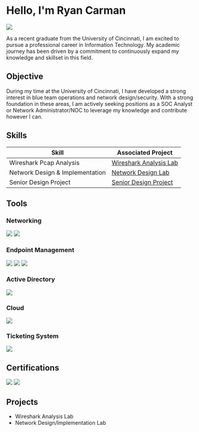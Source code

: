 # Hello, I'm Ryan Carman
<a href="https://www.linkedin.com/in/ryancarman/"><img src="https://img.shields.io/badge/-LinkedIn-0072b1?&style=for-the-badge&logo=linkedin&logoColor=white" /></a>

As a recent graduate from the University of Cincinnati, I am excited to pursue a professional career in Information Technology. My academic journey has been driven by a commitment to continuously expand my knowledge and skillset in this field.

## Objective

During my time at the University of Cincinnati, I have developed a strong interest in blue team operations and network design/security. With a strong foundation in these areas, I am actively seeking positions as a SOC Analyst or Network Administrator/NOC to leverage my knowledge and contribute however I can.

## Skills

| Skill                                         | Associated Project         |
|-----------------------------------------------|----------------------------|
| Wireshark Pcap Analysis          | <a href="https://github.com/rcarman09/Wireshark-PCAP-Analysis">Wireshark Analysis Lab</a>|
| Network Design & Implementation | <a href="https://github.com/rcarman09/Network-Design-Lab">Network Design Lab</a>|
| Senior Design Project         | <a href="https://github.com/dappensd/Senior-Design">Senior Design Project</a>|

## Tools

### Networking
<div>
  <img src="https://img.shields.io/badge/-Wireshark-1679A7?&style=for-the-badge&logo=Wireshark&logoColor=white" />
  <img src="https://img.shields.io/badge/-Cisco IOS-1679A7?&style=for-the-badge&logo=Cisco&logoColor=white" />
</div>

### Endpoint Management
<div>
    <img src="https://img.shields.io/badge/-Microsoft Configuration Manager (SCCM)-00A4EF?&style=for-the-badge&logo=Microsoft&logoColor=white" />
    <img src="https://img.shields.io/badge/-Jamf-0047AB?&style=for-the-badge&logo=Apple&logoColor=white" />
    <img src="https://img.shields.io/badge/-Alloy Navigator Express-00CED1?&style=for-the-badge&logo=Computer&logoColor=white" />
</div>

### Active Directory
<div>
    <img src="https://img.shields.io/badge/-Microsoft Active Directory Users and Computers-00A4EF?&style=for-the-badge&logo=Microsoft&logoColor=white" />
</div>

### Cloud
<div>
    <img src="https://img.shields.io/badge/-Microsoft Azure-00A4EF?&style=for-the-badge&logo=Microsoft&logoColor=white" />
</div>

### Ticketing System
<div>
    <img src="https://img.shields.io/badge/-ServiceNow-32CD32?&style=for-the-badge" />
</div>

## Certifications
<div>
<img src="https://img.shields.io/badge/Qualys%20VMDR%20-000080?style=for-the-badge&logo=data:image/png;base64,LOGO_BASE64&logoColor=white" />
<img src="https://img.shields.io/badge/CCNA%20-005073?style=for-the-badge&logo=Cisco&logoColor=white" />
  
</div>

## Projects
- Wireshark Analysis Lab
- Network Design/Implementation Lab
